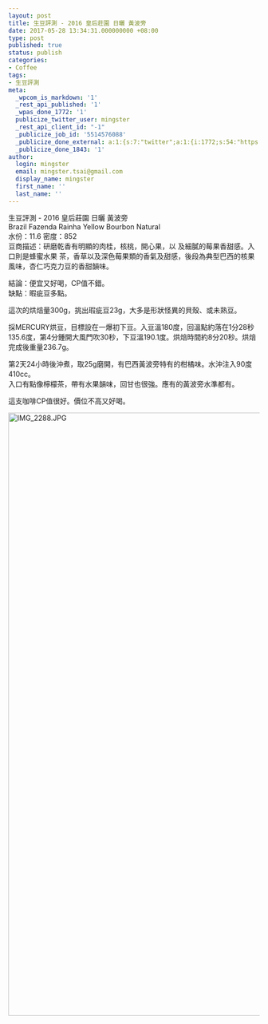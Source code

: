 ```yaml
---
layout: post
title: 生豆評測 - 2016 皇后莊園 日曬 黃波旁
date: 2017-05-28 13:34:31.000000000 +08:00
type: post
published: true
status: publish
categories:
- Coffee
tags:
- 生豆評測
meta:
  _wpcom_is_markdown: '1'
  _rest_api_published: '1'
  _wpas_done_1772: '1'
  publicize_twitter_user: mingster
  _rest_api_client_id: "-1"
  _publicize_job_id: '5514576088'
  _publicize_done_external: a:1:{s:7:"twitter";a:1:{i:1772;s:54:"https://twitter.com/mingster/status/868702034123341824";}}
  _publicize_done_1843: '1'
author:
  login: mingster
  email: mingster.tsai@gmail.com
  display_name: mingster
  first_name: ''
  last_name: ''
---
```

<p>生豆評測 - 2016 皇后莊園 日曬 黃波旁<br />
Brazil Fazenda Rainha Yellow Bourbon Natural<br />
水份：11.6 密度：852<br />
豆商描述：研磨乾香有明顯的肉桂，核桃，開心果，以 及細膩的莓果香甜感。入口則是蜂蜜水果 茶，香草以及深色莓果類的香氣及甜感，後段為典型巴西的核果風味，杏仁巧克力豆的香甜韻味。</p>
<p>結論：便宜又好喝，CP值不錯。<br />
缺點：暇疵豆多點。</p>
<p>這次的烘焙量300g，挑出瑕疵豆23g，大多是形狀怪異的貝殼、或未熟豆。</p>
<p>採MERCURY烘豆，目標設在一爆初下豆。入豆溫180度，回溫點約落在1分28秒135.6度，第4分鍾開大風門吹30秒，下豆溫190.1度。烘焙時間約8分20秒。烘焙完成後重量236.7g。</p>
<p>第2天24小時後沖煮，取25g磨開，有巴西黃波旁特有的柑橘味。水沖注入90度410cc。<br />
入口有點像檸檬茶，帶有水果韻味，回甘也很強。應有的黃波旁水準都有。</p>
<p>這支咖啡CP值很好。價位不高又好喝。</p>
<p><img class="alignnone size-full wp-image-1736" src="{{ site.JB.IMAGE_PATH }}/img_2288.jpg" alt="IMG_2288.JPG" width="906" height="1208" /></p>
